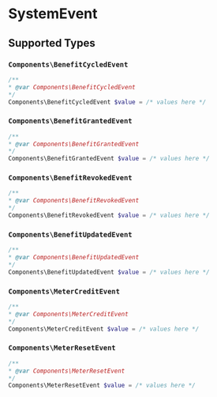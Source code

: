 # SystemEvent


## Supported Types

### `Components\BenefitCycledEvent`

```php
/**
* @var Components\BenefitCycledEvent
*/
Components\BenefitCycledEvent $value = /* values here */
```

### `Components\BenefitGrantedEvent`

```php
/**
* @var Components\BenefitGrantedEvent
*/
Components\BenefitGrantedEvent $value = /* values here */
```

### `Components\BenefitRevokedEvent`

```php
/**
* @var Components\BenefitRevokedEvent
*/
Components\BenefitRevokedEvent $value = /* values here */
```

### `Components\BenefitUpdatedEvent`

```php
/**
* @var Components\BenefitUpdatedEvent
*/
Components\BenefitUpdatedEvent $value = /* values here */
```

### `Components\MeterCreditEvent`

```php
/**
* @var Components\MeterCreditEvent
*/
Components\MeterCreditEvent $value = /* values here */
```

### `Components\MeterResetEvent`

```php
/**
* @var Components\MeterResetEvent
*/
Components\MeterResetEvent $value = /* values here */
```

